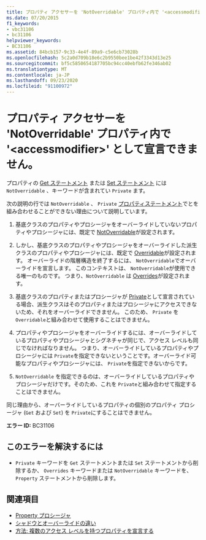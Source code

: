 ```yaml
---
title: プロパティ アクセサーを 'NotOverridable' プロパティ内で '<accessmodifier>' として宣言できません。
ms.date: 07/20/2015
f1_keywords:
- vbc31106
- bc31106
helpviewer_keywords:
- BC31106
ms.assetid: 84bcb157-9c33-4e4f-89a9-c5e6cb73028b
ms.openlocfilehash: 5c2a0d709b18e6c2b9550bee1be42f3343d13e25
ms.sourcegitcommit: bf5c5850654187705bc94cc40ebfb62fe346ab02
ms.translationtype: MT
ms.contentlocale: ja-JP
ms.lasthandoff: 09/23/2020
ms.locfileid: "91100972"
---
```

# <a name="property-accessors-cannot-be-declared-accessmodifier-in-a-notoverridable-property"></a>プロパティ アクセサーを 'NotOverridable' プロパティ内で '\<accessmodifier>' として宣言できません。

プロパティの [Get ステートメント](../language-reference/statements/get-statement.md) または [Set ステートメント](../language-reference/statements/set-statement.md) には `NotOverridable` 、キーワードが含まれてい `Private` ます。  
  
 次の説明の行では `NotOverridable` 、 `Private` [プロパティステートメント](../language-reference/statements/property-statement.md)でとを組み合わせることができない理由について説明しています。  
  
1. 基底クラスのプロパティやプロシージャをオーバーライドしていないプロパティやプロシージャには、既定で [NotOverridable](../language-reference/modifiers/notoverridable.md)が設定されます。  
  
2. しかし、基底クラスのプロパティやプロシージャをオーバーライドした派生クラスのプロパティやプロシージャには、既定で [Overridable](../language-reference/modifiers/overridable.md)が設定されます。 オーバーライドの階層構造を終了するには、 `NotOverridable`でオーバーライドを宣言します。 このコンテキストは、 `NotOverridable`が使用できる唯一のものです。 つまり、`NotOverridable` は [Overrides](../language-reference/modifiers/overrides.md)が設定されます。  
  
3. 基底クラスのプロパティまたはプロシージャが [Private](../language-reference/modifiers/private.md)として宣言されている場合、派生クラスはそのプロパティまたはプロシージャにアクセスできないため、それをオーバーライドできません。 このため、 `Private` を `Overridable`と組み合わせて使用することはできません。  
  
4. プロパティやプロシージャをオーバーライドするには、オーバーライドしているプロパティやプロシージャとシグネチャが同じで、アクセス レベルも同じでなければなりません。 つまり、オーバーライドしているプロパティやプロシージャには `Private`を指定できないということです。オーバーライド可能なプロパティやプロシージャには、 `Private`を指定できないからです。  
  
5. `NotOverridable` を指定できるのは、オーバーライドしているプロパティやプロシージャだけです。そのため、これを `Private`と組み合わせて指定することはできません。  
  
 同じ理由から、オーバーライドしているプロパティの個別のプロパティ プロシージャ (`Get` および `Set`) を `Private`にすることはできません。  
  
 **エラー ID:** BC31106  
  
## <a name="to-correct-this-error"></a>このエラーを解決するには  
  
- `Private` キーワードを `Get` ステートメントまたは `Set` ステートメントから削除するか、 `Overrides` キーワードまたは `NotOverridable` キーワードを、 `Property` ステートメントから削除します。  
  
## <a name="see-also"></a>関連項目

- [Property プロシージャ](../programming-guide/language-features/procedures/property-procedures.md)
- [シャドウとオーバーライドの違い](../programming-guide/language-features/declared-elements/differences-between-shadowing-and-overriding.md)
- [方法: 複数のアクセス レベルを持つプロパティを宣言する](../programming-guide/language-features/procedures/how-to-declare-a-property-with-mixed-access-levels.md)
